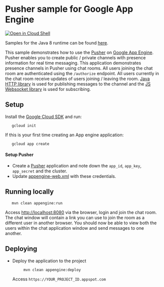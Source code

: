 # Pusher sample for Google App Engine

<a href="https://console.cloud.google.com/cloudshell/open?git_repo=https://github.com/GoogleCloudPlatform/java-docs-samples&page=editor&open_in_editor=appengine/pusher-chat/README.md">
<img alt="Open in Cloud Shell" src ="http://gstatic.com/cloudssh/images/open-btn.png"></a>


Samples for the Java 8 runtime can be found [here](/appengine-java8).

This sample demonstrates how to use the [Pusher][pusher] on [Google App Engine][ae-docs].
Pusher enables you to create public / private channels with presence information for real time messaging.
This application demonstrates presence channels in Pusher using chat rooms.
All users joining the chat room are authenticated using the `/authorize` endpoint.
All users currently in the chat room receive updates of users joining / leaving the room.
[Java HTTP library](https://github.com/pusher/pusher-http-java) is used for publishing messages to the channel
and the [JS Websocket library](https://github.com/pusher/pusher-js) is used for subscribing.

[pusher]: https://pusher.com
[ae-docs]: https://cloud.google.com/appengine/docs/java/

## Setup

Install the [Google Cloud SDK](https://cloud.google.com/sdk/) and run:
```
   gcloud init
```
If this is your first time creating an App engine application:
```
   gcloud app create
```

#### Setup Pusher

- Create a [Pusher] application and note down the `app_id`, `app_key`, `app_secret` and the cluster.
- Update [appengine-web.xml](src/main/webapp/WEB-INF/appengine-web.xml) with these credentials.

## Running locally

```
   mvn clean appengine:run
```

Access [http://localhost:8080](http://localhost:8080) via the browser, login and join the chat room.
The chat window will contain a link you can use to join the room as a different user in another browser.
You should now be able to view both the users within the chat application window and send messages to one another.

## Deploying

- Deploy the application to the project
  ```
       mvn clean appengine:deploy

  ```
  Access `https://YOUR_PROJECT_ID.appspot.com`
